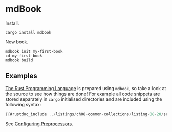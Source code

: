 # mdBook

Install.

```console
cargo install mdbook
```

New book.

```console
mdbook init my-first-book
cd my-first-book
mdbook build
```

## Examples

[The Rust Programming Language](https://github.com/rust-lang/book) is prepared
using `mdbook`, so take a look at the source to see how things are done! For
example all code snippets are stored separately in `cargo` initialised
directories and are included using the following syntax:

```rust
{{#rustdoc_include ../listings/ch08-common-collections/listing-08-20/src/main.rs:here}}
```

See [Configuring
Preprocessors](https://rust-lang.github.io/mdBook/format/configuration/preprocessors.html?highlight=rustdoc_include#configuring-preprocessors).
